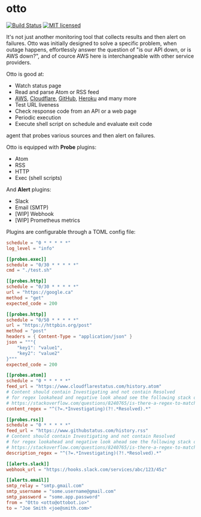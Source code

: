 # otto

[![Build Status][actions-badge]][actions-url]
[![MIT licensed][mit-badge]][mit-url]

[actions-badge]: https://github.com/waltzofpearls/otto/workflows/ci/badge.svg
[actions-url]: https://github.com/waltzofpearls/otto/actions?query=workflow%3Aci+branch%3Amain
[mit-badge]: https://img.shields.io/badge/license-Apache%202-blue.svg
[mit-url]: https://github.com/waltzofpearls/otto/blob/main/LICENSE

It's not just another monitoring tool that collects results and then alert on failures.
Otto was initially designed to solve a specific problem, when outage happens, effortlessly
answer the question of "is our API down, or is AWS down?", and of cource AWS here is
interchangeable with other service providers.

Otto is good at:

- Watch status page
 - Read and parse Atom or RSS feed
 - [AWS][aws-status], [Cloudflare][cloudflare-status], [GitHub][github-status],
   [Heroku][heroku-status] and many more
- Test URL liveness
 - Check response code from an API or a web page
- Periodic execution
 - Execute shell script on schedule and evaluate exit code

[aws-status]: https://status.aws.amazon.com/
[cloudflare-status]: https://www.cloudflarestatus.com/
[github-status]: https://www.githubstatus.com/
[heroku-status]: https://status.heroku.com/

agent that probes various sources and then alert on failures.

Otto is equipped with **Probe** plugins:

- Atom
- RSS
- HTTP
- Exec (shell scripts)

And **Alert** plugins:

- Slack
- Email (SMTP)
- [WIP] Webhook
- [WIP] Prometheus metrics

Plugins are configurable through a TOML config file:

```toml
schedule = "0 * * * * *"
log_level = "info"

[[probes.exec]]
schedule = "0/30 * * * * *"
cmd = "./test.sh"

[[probes.http]]
schedule = "0/30 * * * * *"
url = "https://google.ca"
method = "get"
expected_code = 200

[[probes.http]]
schedule = "0/50 * * * * *"
url = "https://httpbin.org/post"
method = "post"
headers = { Content-Type = "application/json" }
json = """{
    "key1": "value1",
    "key2": "value2"
}"""
expected_code = 200

[[probes.atom]]
schedule = "0 * * * * *"
feed_url = "https://www.cloudflarestatus.com/history.atom"
# Content should contain Investigating and not contain Resolved
# for regex lookahead and negative look ahead see the following stack overflow answer
# https://stackoverflow.com/questions/8240765/is-there-a-regex-to-match-a-string-that-contains-a-but-does-not-contain-b
content_regex = "^(?=.*Investigating)(?!.*Resolved).*"

[[probes.rss]]
schedule = "0 * * * * *"
feed_url = "https://www.githubstatus.com/history.rss"
# Content should contain Investigating and not contain Resolved
# for regex lookahead and negative look ahead see the following stack overflow answer
# https://stackoverflow.com/questions/8240765/is-there-a-regex-to-match-a-string-that-contains-a-but-does-not-contain-b
description_regex = "^(?=.*Investigating)(?!.*Resolved).*"

[[alerts.slack]]
webhook_url = "https://hooks.slack.com/services/abc/123/45z"

[[alerts.email]]
smtp_relay = "smtp.gmail.com"
smtp_username = "some.username@gmail.com"
smtp_password = "some.app.password"
from = "Otto <otto@ottobot.io>"
to = "Joe Smith <joe@smith.com>"
```
